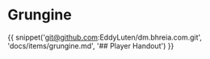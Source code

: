 # Grungine

{{ snippet('git@github.com:EddyLuten/dm.bhreia.com.git', 'docs/items/grungine.md', '## Player Handout') }}